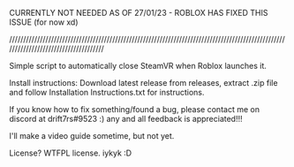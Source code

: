 CURRENTLY NOT NEEDED AS OF 27/01/23 - ROBLOX HAS FIXED THIS ISSUE (for now xd)

/////////////////////////////////////////////////////////////////////////////////////////////////////////////////////////////////////

Simple script to automatically close SteamVR when Roblox launches it. 

Install instructions: Download latest release from releases, extract .zip file and follow Installation Instructions.txt for instructions.

If you know how to fix something/found a bug, please contact me on discord at drift7rs#9523 :) any and all feedback is appreciated!!! 

I'll make a video guide sometime, but not yet. 

License? WTFPL license. iykyk :D 
